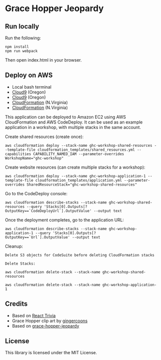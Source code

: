# Grace Hopper Jeopardy

## Run locally

Run the following:

    npm install
    npm run webpack

Then open index.html in your browser.

## Deploy on AWS

* Local bash terminal
* <a href="https://us-west-2.console.aws.amazon.com/cloud9/home?region=us-west-2">Cloud9</a> (Oregon)
* <a href="https://us-west-2.console.aws.amazon.com/cloud9/home?region=us-west-2">Cloud9</a> (Oregon)
* <a href="https://us-east-1.console.aws.amazon.com/cloudformation/home?region=us-east-1">CloudFormation</a> (N.Virginia)
* <a href="https://us-east-1.console.aws.amazon.com/cloudformation/home?region=us-east-1">CloudFormation</a> (N.Virginia)

This application can be deployed to Amazon EC2 using AWS CloudFormation and AWS CodeDeploy.  It can be used as an example application in a workshop, with multiple stacks in the same account.

Create shared resources (create once):
```
aws cloudformation deploy --stack-name ghc-workshop-shared-resources --template-file cloudformation_templates/shared_resources.yml --capabilities CAPABILITY_NAMED_IAM --parameter-overrides WorkshopName="ghc-workshop"
```

Create website resources (can create multiple stacks for a workshop):
```
aws cloudformation deploy --stack-name ghc-workshop-application-1 --template-file cloudformation_templates/application.yml --parameter-overrides SharedResourceStack="ghc-workshop-shared-resources"
```

Go to the CodeDeploy console:
```
aws cloudformation describe-stacks --stack-name ghc-workshop-shared-resources --query 'Stacks[0].Outputs[?OutputKey==`CodeDeployUrl`].OutputValue' --output text
```

Once the deployment completes, go to the application URL:
```
aws cloudformation describe-stacks --stack-name ghc-workshop-application-1 --query 'Stacks[0].Outputs[?OutputKey==`Url`].OutputValue' --output text
```

Cleanup:
```
Delete S3 objects for CodeSuite before deleting CloudFormation stacks

Delete Stacks:

aws cloudformation delete-stack --stack-name ghc-workshop-shared-resources

aws cloudformation delete-stack --stack-name ghc-workshop-application-1
```

## Credits
* Based on [React Trivia](https://github.com/ccoenraets/react-trivia)
* Grace Hopper clip art by [gingercoons](https://openclipart.org/detail/137533/grace-hopper)
* Based on [grace-hopper-jeopardy](https://github.com/clareliguori/grace-hopper-jeopardy)

## License

This library is licensed under the MIT License.
